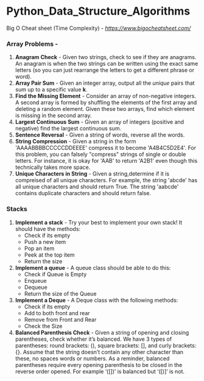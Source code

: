 # Python_Data_Structure_Algorithms
 
Big O Cheat sheet (Time Complexity) - *https://www.bigocheatsheet.com/*

### Array Problems - 
1. **Anagram Check** - Given two strings, check to see if they are anagrams. An anagram is when the two strings can be written using the exact same letters (so you can just rearrange the letters to get a different phrase or word). 
2. **Array Pair Sum** - Given an integer array, output all the *unique* pairs that sum up to a specific value **k**.
3. **Find the Missing Element** - Consider an array of non-negative integers. A second array is formed by shuffling the elements of the first array and deleting a random element. Given these two arrays, find which element is missing in the second array.
4. **Largest Continuous Sum** - Given an array of integers (positive and negative) find the largest continuous sum. 
5. **Sentence Reversal** - Given a string of words, reverse all the words.
6. **String Compression** - Given a string in the form 'AAAABBBBCCCCCDDEEEE' compress it to become 'A4B4C5D2E4'. For this problem, you can falsely "compress" strings of single or double letters. For instance, it is okay for 'AAB' to return 'A2B1' even though this technically takes more space.
7. **Unique Characters in String** - Given a string,determine if it is compreised of all unique characters. For example, the string 'abcde' has all unique characters and should return True. The string 'aabcde' contains duplicate characters and should return false.

### Stacks
1. **Implement a stack** - Try your best to implement your own stack! It should have the methods:
    * Check if its empty
    * Push a new item
    * Pop an item
    * Peek at the top item
    * Return the size
2. **Implement a queue** - A queue class should be able to do this:
    * Check if Queue is Empty
    * Enqueue
    * Dequeue
    * Return the size of the Queue
3. **Implement a Deque** - A Deque class with the following methods:
    * Check if its empty
    * Add to both front and rear
    * Remove from Front and Rear
    * Check the Size
4. **Balanced Parenthesis Check** - Given a string of opening and closing parentheses, check whether it’s balanced. We have 3 types of parentheses: round brackets: (), square brackets: [], and curly brackets: {}. Assume that the string doesn’t contain any other character than these, no spaces words or numbers. As a reminder, balanced parentheses require every opening parenthesis to be closed in the reverse order opened. For example ‘([])’ is balanced but ‘([)]’ is not. 
